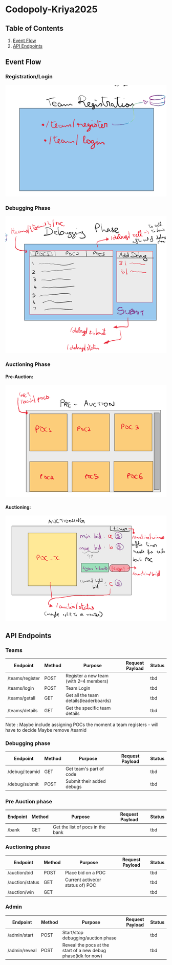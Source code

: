 # Codopoly-Kriya2025

## Table of Contents

1. [Event Flow](#event-flow)
2. [API Endpoints](#api-endpoints)

## Event Flow

### Registration/Login

![team_register](images/README/team_register.png)

### Debugging Phase

![debugging_phase](images/README/debugging_phase.png)

### Auctioning Phase

#### Pre-Auction:

![pre-auction](images/README/pre-auction.png)

#### Auctioning:

![auctioning_phase](images/README/auctioning_phase.png)

<a id = "eventflow"><a/>

## API Endpoints

### Teams

| Endpoint             | Method | Purpose                                 | Request Payload | Status |
| -------------------- | ------ | --------------------------------------- | --------------- | ------ |
| /teams/register | POST   | Register a new team (with 2–4 members) |                 | tbd    |
| /teams/login    | POST   | Team Login                              |                 | tbd    |
| /teams/getall        | GET    | Get all the team details(leaderboards)  |                 | tbd    |
| /teams/details        | GET    | Get the specific team details           |                 | tbd    |

Note : Maybe include assigning POCs the moment a team registers - will have to decide
Maybe remove /teamid

### Debugging phase

| Endpoint       | Method | Purpose                   | Request Payload | Status |
| -------------- | ------ | ------------------------- | --------------- | ------ |
| /debug/:teamid | GET    | Get team's part of code   |                 | tbd    |
| /debug/submit  | POST   | Submit their added debugs |                 | tbd    |

### Pre Auction phase

| Endpoint | Method | Purpose                          | Request Payload | Status |
| -------- | ------ | -------------------------------- | --------------- | ------ |
| /bank    | GET    | Get the list of pocs in the bank |                 | tbd    |

### Auctioning phase

| Endpoint        | Method | Purpose                          | Request Payload | Status |
| --------------- | ------ | -------------------------------- | --------------- | ------ |
| /auction/bid    | POST   | Place bid on a POC               |                 | tbd    |
| /auction/status | GET    | Current active(or status of) POC |                 | tbd    |
| /auction/win    | GET    |                                  |                 | tbd    |

### Admin

| Endpoint      | Method | Purpose                                                        | Request Payload | Status |
| ------------- | ------ | -------------------------------------------------------------- | --------------- | ------ |
| /admin/start  | POST   | Start/stop debugging/auction phase                             |                 | tbd    |
| /admin/reveal | POST   | Reveal the pocs at the start of a new debug phase(idk for now) |                 | tbd    |

<a id = "apiendpoints"><a/>

